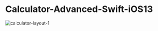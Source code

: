 # Calculator-Advanced-Swift-iOS13

![calculator-layout-1](https://github.com/pradyotprksh/development_learning/blob/main/ios/angela_udemy/Calculator-Advanced-Swift-iOS13/Calculator-Advanced-Swift-iOS13.png)
